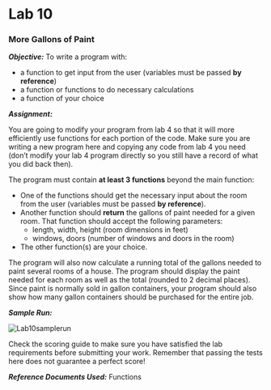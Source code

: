 # Lab 10
### More Gallons of Paint

**_Objective:_**
To write a program with:

+ a function to get input from the user (variables must be passed **by reference**)
+ a function or functions to do necessary calculations
+ a function of your choice

**_Assignment:_**

You are going to modify your program from lab 4 so that it will more efficiently use functions for each portion of the code. Make sure you are writing a new program here and copying any code from lab 4 you need (don’t modify your lab 4 program directly so you still have a record of what you did back then).

The program must contain **at least 3 functions** beyond the main function:  
+ One of the functions should get the necessary input about the room from the user (variables must be passed **by reference**).
+ Another function should **return** the gallons of paint needed for a given room. That function should accept the following parameters:
  +  length, width, height (room dimensions in feet)
  +  windows, doors (number of windows and doors in the room)
+  The other function(s) are your choice.

The program will also now calculate a running total of the gallons needed to paint several rooms of a house.  The program should display the paint needed for each room as well as the total (rounded to 2 decimal places).  Since paint is normally sold in gallon containers, your program should also show how many gallon containers should be purchased for the entire job.

**_Sample Run:_**

![Lab10samplerun](https://cdn.jsdelivr.net/gh/0x6a69616e/cpp-course-3720/projects/lab-10/Lab10samplerun.png)

Check the scoring guide to make sure you have satisfied the lab requirements before submitting your work. Remember that passing the tests here does not guarantee a perfect score!


**_Reference Documents Used:_** Functions
